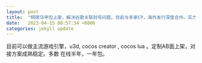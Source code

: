 ```yaml
---
layout: post
title:  "棋牌马甲包上架，解决谷歌关联封号问题。目前与多家CP，海外发行深度合作。实力上架，为你解决过包难题"
date:   2023-04-15 08:57:34 +0800
categories: jekyll update
---
```

目前可以做主流游戏引擎，u3d, cocos creator , cocos lua 。定制AB面上架，对接方案成熟稳定。多数 在线半年，一年包。











